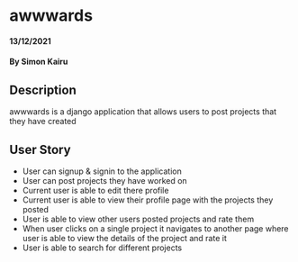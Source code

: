 # awwwards

#### 13/12/2021  

#### By **Simon Kairu** 

## Description  
 awwwards is a django application that allows users  to post projects that they have created 

 ## User Story

* User can signup & signin to the application
* User can post projects they have worked on
* Current user is able to edit there profile
* Current user is able to view their profile page with the projects they posted
* User is able to view other users posted projects and rate them
* When user clicks on a single project it navigates to another page where user is able to view the details of the project and rate it
* User is able to search for different projects
